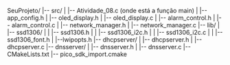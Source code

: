 SeuProjeto/
|-- src/
|   |-- Atividade_08.c  (onde está a função main)
|   |-- app_config.h
|   |-- oled_display.h
|   |-- oled_display.c
|   |-- alarm_control.h
|   |-- alarm_control.c
|   |-- network_manager.h
|   |-- network_manager.c
|-- lib/
|   |-- ssd1306/
|   |   |-- ssd1306.h
|   |   |-- ssd1306_i2c.h
|   |   |-- ssd1306_i2c.c
|   |   |-- ssd1306_font.h
|   |--lwipopts.h
|-- dhcpserver/
|   |-- dhcpserver.h
|   |-- dhcpserver.c
|-- dnsserver/
|   |-- dnsserver.h
|   |-- dnsserver.c
|-- CMakeLists.txt
|-- pico_sdk_import.cmake


